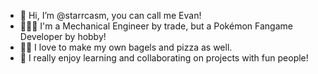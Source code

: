 - 👋 Hi, I’m @starrcasm, you can call me Evan!
- 👨🏻‍🔧 I'm a Mechanical Engineer by trade, but a Pokémon Fangame Developer by hobby!
- 🥯🍕 I love to make my own bagels and pizza as well.
- 👥 I really enjoy learning and collaborating on projects with fun people!

<!---
starrcasm/starrcasm is a ✨ special ✨ repository because its `README.md` (this file) appears on your GitHub profile.
You can click the Preview link to take a look at your changes.
--->
